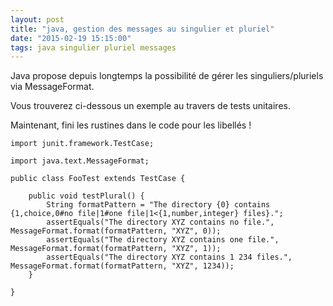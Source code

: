 ```yaml
---
layout: post
title: "java, gestion des messages au singulier et pluriel"
date: "2015-02-19 15:15:00"
tags: java singulier pluriel messages
---
```

Java propose depuis longtemps la possibilité de gérer les singuliers/pluriels via MessageFormat.

Vous trouverez ci-dessous un exemple au travers de tests unitaires.

Maintenant, fini les rustines dans le code pour les libellés !


```
import junit.framework.TestCase;

import java.text.MessageFormat;

public class FooTest extends TestCase {

    public void testPlural() {
        String formatPattern = "The directory {0} contains {1,choice,0#no file|1#one file|1<{1,number,integer} files}.";
        assertEquals("The directory XYZ contains no file.", MessageFormat.format(formatPattern, "XYZ", 0));
        assertEquals("The directory XYZ contains one file.", MessageFormat.format(formatPattern, "XYZ", 1));
        assertEquals("The directory XYZ contains 1 234 files.", MessageFormat.format(formatPattern, "XYZ", 1234));
    }
    
}
```

<div style="height: 0; overflow: hidden;">java, messageformat, singulier, pluriel
</div>
